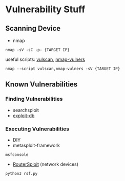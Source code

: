 # Vulnerability Stuff
## Scanning Device 
- nmap
```
nmap -sV -sC -p- {TARGET IP}
```
useful scripts: [vulscan](https://github.com/scipag/vulscan), [nmap-vulners](https://github.com/vulnersCom/nmap-vulners)
```
nmap --script vulscan,nmap-vulners -sV {TARGET IP}
```
## Known Vulnerabilities
### Finding Vulnerabilities
- searchsploit
- [exploit-db](https://www.exploit-db.com)
### Executing Vulnerabilities
- DIY
- metasploit-framework
```
msfconsole
```
- [RouterSploit](https://github.com/threat9/routersploit) (network devices)
```
python3 rsf.py
```
